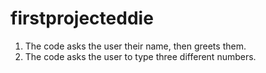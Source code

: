 # firstprojecteddie
1. The code asks the user their name, then greets them.
2. The code asks the user to type three different numbers.
